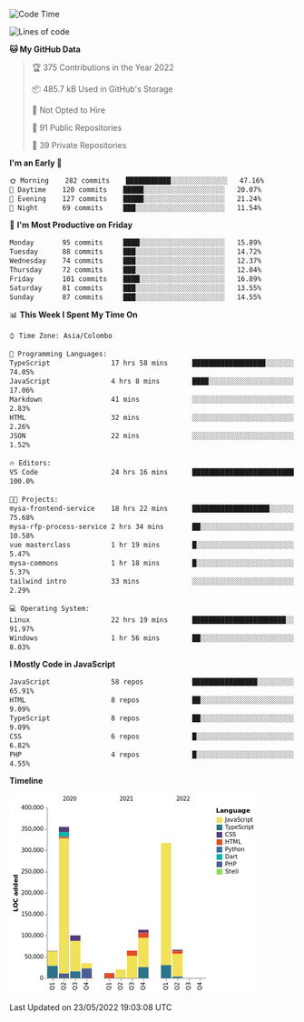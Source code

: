 
<!--START_SECTION:waka-->
![Code Time](http://img.shields.io/badge/Code%20Time-0%20secs-blue)

![Lines of code](https://img.shields.io/badge/From%20Hello%20World%20I%27ve%20Written-1%20Million%20lines%20of%20code-blue)

**🐱 My GitHub Data** 

> 🏆 375 Contributions in the Year 2022
 > 
> 📦 485.7 kB Used in GitHub's Storage 
 > 
> 🚫 Not Opted to Hire
 > 
> 📜 91 Public Repositories 
 > 
> 🔑 39 Private Repositories  
 > 
**I'm an Early 🐤** 

```text
🌞 Morning    282 commits    ███████████░░░░░░░░░░░░░░   47.16% 
🌆 Daytime    120 commits    █████░░░░░░░░░░░░░░░░░░░░   20.07% 
🌃 Evening    127 commits    █████░░░░░░░░░░░░░░░░░░░░   21.24% 
🌙 Night      69 commits     ███░░░░░░░░░░░░░░░░░░░░░░   11.54%

```
📅 **I'm Most Productive on Friday** 

```text
Monday       95 commits     ████░░░░░░░░░░░░░░░░░░░░░   15.89% 
Tuesday      88 commits     ███░░░░░░░░░░░░░░░░░░░░░░   14.72% 
Wednesday    74 commits     ███░░░░░░░░░░░░░░░░░░░░░░   12.37% 
Thursday     72 commits     ███░░░░░░░░░░░░░░░░░░░░░░   12.04% 
Friday       101 commits    ████░░░░░░░░░░░░░░░░░░░░░   16.89% 
Saturday     81 commits     ███░░░░░░░░░░░░░░░░░░░░░░   13.55% 
Sunday       87 commits     ███░░░░░░░░░░░░░░░░░░░░░░   14.55%

```


📊 **This Week I Spent My Time On** 

```text
⌚︎ Time Zone: Asia/Colombo

💬 Programming Languages: 
TypeScript               17 hrs 58 mins      ██████████████████░░░░░░░   74.05% 
JavaScript               4 hrs 8 mins        ████░░░░░░░░░░░░░░░░░░░░░   17.06% 
Markdown                 41 mins             ░░░░░░░░░░░░░░░░░░░░░░░░░   2.83% 
HTML                     32 mins             ░░░░░░░░░░░░░░░░░░░░░░░░░   2.26% 
JSON                     22 mins             ░░░░░░░░░░░░░░░░░░░░░░░░░   1.52%

🔥 Editors: 
VS Code                  24 hrs 16 mins      █████████████████████████   100.0%

🐱‍💻 Projects: 
mysa-frontend-service    18 hrs 22 mins      ███████████████████░░░░░░   75.68% 
mysa-rfp-process-service 2 hrs 34 mins       ██░░░░░░░░░░░░░░░░░░░░░░░   10.58% 
vue masterclass          1 hr 19 mins        █░░░░░░░░░░░░░░░░░░░░░░░░   5.47% 
mysa-commons             1 hr 18 mins        █░░░░░░░░░░░░░░░░░░░░░░░░   5.37% 
tailwind intro           33 mins             ░░░░░░░░░░░░░░░░░░░░░░░░░   2.29%

💻 Operating System: 
Linux                    22 hrs 19 mins      ███████████████████████░░   91.97% 
Windows                  1 hr 56 mins        ██░░░░░░░░░░░░░░░░░░░░░░░   8.03%

```

**I Mostly Code in JavaScript** 

```text
JavaScript               58 repos            ████████████████░░░░░░░░░   65.91% 
HTML                     8 repos             ██░░░░░░░░░░░░░░░░░░░░░░░   9.09% 
TypeScript               8 repos             ██░░░░░░░░░░░░░░░░░░░░░░░   9.09% 
CSS                      6 repos             █░░░░░░░░░░░░░░░░░░░░░░░░   6.82% 
PHP                      4 repos             █░░░░░░░░░░░░░░░░░░░░░░░░   4.55%

```


**Timeline**

![Chart not found](https://raw.githubusercontent.com/ccweerasinghe1994/ccweerasinghe1994/master/charts/bar_graph.png) 


 Last Updated on 23/05/2022 19:03:08 UTC
<!--END_SECTION:waka-->
